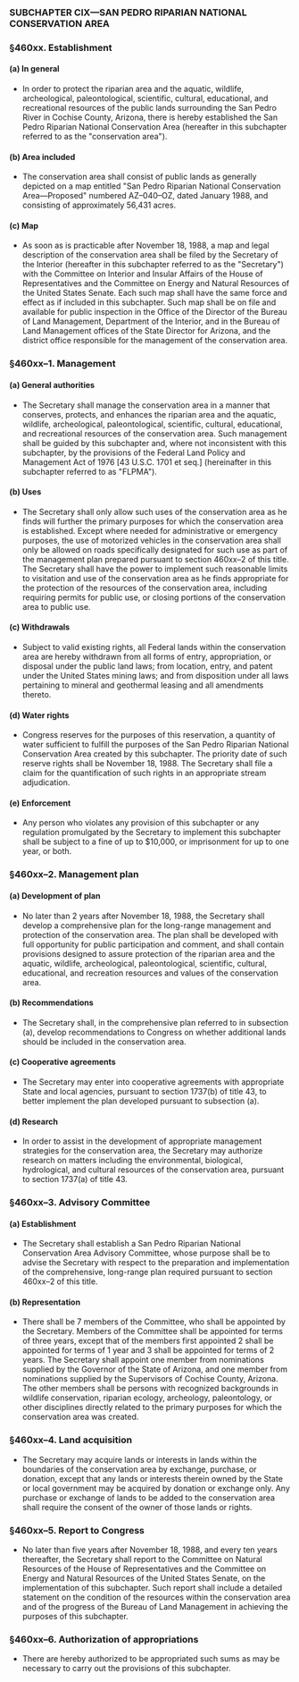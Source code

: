 ### SUBCHAPTER CIX—SAN PEDRO RIPARIAN NATIONAL CONSERVATION AREA

### §460xx. Establishment
#### (a) In general
* In order to protect the riparian area and the aquatic, wildlife, archeological, paleontological, scientific, cultural, educational, and recreational resources of the public lands surrounding the San Pedro River in Cochise County, Arizona, there is hereby established the San Pedro Riparian National Conservation Area (hereafter in this subchapter referred to as the "conservation area").

#### (b) Area included
* The conservation area shall consist of public lands as generally depicted on a map entitled "San Pedro Riparian National Conservation Area—Proposed" numbered AZ–040–OZ, dated January 1988, and consisting of approximately 56,431 acres.

#### (c) Map
* As soon as is practicable after November 18, 1988, a map and legal description of the conservation area shall be filed by the Secretary of the Interior (hereafter in this subchapter referred to as the "Secretary") with the Committee on Interior and Insular Affairs of the House of Representatives and the Committee on Energy and Natural Resources of the United States Senate. Each such map shall have the same force and effect as if included in this subchapter. Such map shall be on file and available for public inspection in the Office of the Director of the Bureau of Land Management, Department of the Interior, and in the Bureau of Land Management offices of the State Director for Arizona, and the district office responsible for the management of the conservation area.

### §460xx–1. Management
#### (a) General authorities
* The Secretary shall manage the conservation area in a manner that conserves, protects, and enhances the riparian area and the aquatic, wildlife, archeological, paleontological, scientific, cultural, educational, and recreational resources of the conservation area. Such management shall be guided by this subchapter and, where not inconsistent with this subchapter, by the provisions of the Federal Land Policy and Management Act of 1976 [43 U.S.C. 1701 et seq.] (hereinafter in this subchapter referred to as "FLPMA").

#### (b) Uses
* The Secretary shall only allow such uses of the conservation area as he finds will further the primary purposes for which the conservation area is established. Except where needed for administrative or emergency purposes, the use of motorized vehicles in the conservation area shall only be allowed on roads specifically designated for such use as part of the management plan prepared pursuant to section 460xx–2 of this title. The Secretary shall have the power to implement such reasonable limits to visitation and use of the conservation area as he finds appropriate for the protection of the resources of the conservation area, including requiring permits for public use, or closing portions of the conservation area to public use.

#### (c) Withdrawals
* Subject to valid existing rights, all Federal lands within the conservation area are hereby withdrawn from all forms of entry, appropriation, or disposal under the public land laws; from location, entry, and patent under the United States mining laws; and from disposition under all laws pertaining to mineral and geothermal leasing and all amendments thereto.

#### (d) Water rights
* Congress reserves for the purposes of this reservation, a quantity of water sufficient to fulfill the purposes of the San Pedro Riparian National Conservation Area created by this subchapter. The priority date of such reserve rights shall be November 18, 1988. The Secretary shall file a claim for the quantification of such rights in an appropriate stream adjudication.

#### (e) Enforcement
* Any person who violates any provision of this subchapter or any regulation promulgated by the Secretary to implement this subchapter shall be subject to a fine of up to $10,000, or imprisonment for up to one year, or both.

### §460xx–2. Management plan
#### (a) Development of plan
* No later than 2 years after November 18, 1988, the Secretary shall develop a comprehensive plan for the long-range management and protection of the conservation area. The plan shall be developed with full opportunity for public participation and comment, and shall contain provisions designed to assure protection of the riparian area and the aquatic, wildlife, archeological, paleontological, scientific, cultural, educational, and recreation resources and values of the conservation area.

#### (b) Recommendations
* The Secretary shall, in the comprehensive plan referred to in subsection (a), develop recommendations to Congress on whether additional lands should be included in the conservation area.

#### (c) Cooperative agreements
* The Secretary may enter into cooperative agreements with appropriate State and local agencies, pursuant to section 1737(b) of title 43, to better implement the plan developed pursuant to subsection (a).

#### (d) Research
* In order to assist in the development of appropriate management strategies for the conservation area, the Secretary may authorize research on matters including the environmental, biological, hydrological, and cultural resources of the conservation area, pursuant to section 1737(a) of title 43.

### §460xx–3. Advisory Committee
#### (a) Establishment
* The Secretary shall establish a San Pedro Riparian National Conservation Area Advisory Committee, whose purpose shall be to advise the Secretary with respect to the preparation and implementation of the comprehensive, long-range plan required pursuant to section 460xx–2 of this title.

#### (b) Representation
* There shall be 7 members of the Committee, who shall be appointed by the Secretary. Members of the Committee shall be appointed for terms of three years, except that of the members first appointed 2 shall be appointed for terms of 1 year and 3 shall be appointed for terms of 2 years. The Secretary shall appoint one member from nominations supplied by the Governor of the State of Arizona, and one member from nominations supplied by the Supervisors of Cochise County, Arizona. The other members shall be persons with recognized backgrounds in wildlife conservation, riparian ecology, archeology, paleontology, or other disciplines directly related to the primary purposes for which the conservation area was created.

### §460xx–4. Land acquisition
* The Secretary may acquire lands or interests in lands within the boundaries of the conservation area by exchange, purchase, or donation, except that any lands or interests therein owned by the State or local government may be acquired by donation or exchange only. Any purchase or exchange of lands to be added to the conservation area shall require the consent of the owner of those lands or rights.

### §460xx–5. Report to Congress
* No later than five years after November 18, 1988, and every ten years thereafter, the Secretary shall report to the Committee on Natural Resources of the House of Representatives and the Committee on Energy and Natural Resources of the United States Senate, on the implementation of this subchapter. Such report shall include a detailed statement on the condition of the resources within the conservation area and of the progress of the Bureau of Land Management in achieving the purposes of this subchapter.

### §460xx–6. Authorization of appropriations
* There are hereby authorized to be appropriated such sums as may be necessary to carry out the provisions of this subchapter.